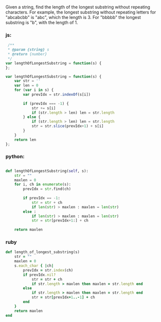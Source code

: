 Given a string, find the length of the longest substring without repeating characters. For example, the longest substring without repeating letters for "abcabcbb" is "abc", which the length is 3. For "bbbbb" the longest substring is "b", with the length of 1.
### js:
```js
 /**
 * @param {string} s
 * @return {number}
 */
var lengthOfLongestSubstring = function(s) {
};
 ```
```js
var lengthOfLongestSubstring = function(s) {
    var str = ''
    var len = 0
    for (var i in s) {
        var prevIdx = str.indexOf(s[i])
        
        if (prevIdx === -1) {
            str += s[i]
            if (str.length > len) len = str.length
        } else {
            if (str.length > len) len = str.length
            str = str.slice(prevIdx+1) + s[i]
        }
    }
    return len
};

```

### python:
```py

def lengthOfLongestSubstring(self, s):
    str = ""
    maxlen = 0
    for i, ch in enumerate(s):
        prevIdx = str.find(ch)
            
        if prevIdx == -1:
            str = str + ch
            if len(str) > maxlen : maxlen = len(str)
        else :
            if len(str) > maxlen : maxlen = len(str)
            str = str[prevIdx+1:] + ch
        
    return maxlen
```

### ruby
```rb
def length_of_longest_substring(s)
    str = ""
    maxlen = 0
    s.each_char { |ch| 
        prevIdx = str.index(ch)
        if prevIdx.nil?
            str = str + ch
            if str.length > maxlen then maxlen = str.length end
        else
            if str.length > maxlen then maxlen = str.length end
            str = str[prevIdx+1..-1] + ch
        end
    }
    return maxlen
end
```
